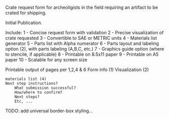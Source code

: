 Crate request form for archeoligists in the field requiring an artifact to be crated for shipping.

Initial Publication. 

Include:
1 - Concise request form with validation
2 - Precise visualization of crate requested
3 - Convertible to SAE or METRIC units
4 - Materials list generator
5 - Parts list with Alpha numerator
6 - Parts layout and labeling option
    (2), with parts labeling (A,B,C, etc.)
7 - Graphics guide option
    (where to stencile, if applicable)
8 - Printable on 8.5x11 paper
9 - Printable on A5 paper
10 - Scalable for any screen size



Printable output of pages per 1,2,4 & 6
    Form info (1)
    Visualization (2)
    
    materials list (4)
    Next step instructions? 
        What submission successful?
        How/where to confirm?
        Next steps?
        Etc, ...  


TODO: add universal border-box styling...